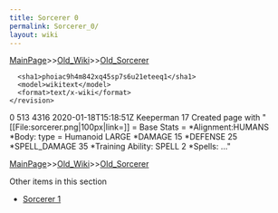 ```yaml
---
title: Sorcerer 0
permalink: Sorcerer_0/
layout: wiki
---
```


[MainPage](/keeperrl_wiki/ "wikilink")>>[Old_Wiki](/keeperrl_wiki/Old_Wiki "wikilink")>>[Old_Sorcerer](/keeperrl_wiki/Old_Sorcerer "wikilink")

      <sha1>phoiac9h4m842xq45sp7s6u21eteeq1</sha1>
      <model>wikitext</model>
      <format>text/x-wiki</format>
    </revision>
  </page>
  <page>
    <title>Sorcerer</title>
    <ns>0</ns>
    <id>513</id>
    <revision>
      <id>4316</id>
      <timestamp>2020-01-18T15:18:51Z</timestamp>
      <contributor>
        <username>Keeperman</username>
        <id>17</id>
      </contributor>
      <comment>Created page with &quot;[[File:sorcerer.png|100px|link=]]  = Base Stats = *Alignment:HUMANS *Body: type = Humanoid LARGE  *DAMAGE 15 *DEFENSE 25 *SPELL_DAMAGE 35 *Training Ability: SPELL 2 *Spells:  ...&quot;</comment>
      

[MainPage](/keeperrl_wiki/ "wikilink")>>[Old_Wiki](/keeperrl_wiki/Old_Wiki "wikilink")>>[Old_Sorcerer](/keeperrl_wiki/Old_Sorcerer "wikilink")

Other items in this section
-    [Sorcerer 1](/keeperrl_wiki/Sorcerer_1 "wikilink")
